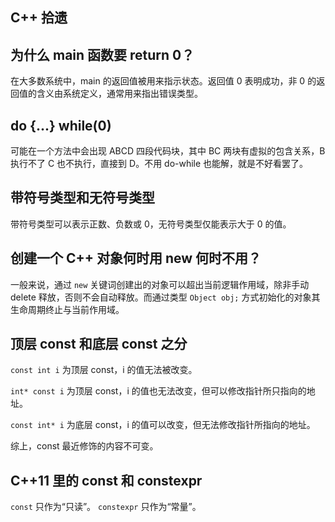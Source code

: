 ## C++ 拾遗

## 为什么 main 函数要 return 0？
在大多数系统中，main 的返回值被用来指示状态。返回值 0 表明成功，非 0 的返回值的含义由系统定义，通常用来指出错误类型。

## do {...} while(0)
可能在一个方法中会出现 ABCD 四段代码块，其中 BC 两块有虚拟的包含关系，B 执行不了 C 也不执行，直接到 D。不用 do-while 也能解，就是不好看罢了。

## 带符号类型和无符号类型
带符号类型可以表示正数、负数或 0，无符号类型仅能表示大于 0 的值。

## 创建一个 C++ 对象何时用 new 何时不用？
一般来说，通过 `new` 关键词创建出的对象可以超出当前逻辑作用域，除非手动 delete 释放，否则不会自动释放。而通过类型 `Object obj;` 方式初始化的对象其生命周期终止与当前作用域。

## 顶层 const 和底层 const 之分
`const int i` 为顶层 const，i 的值无法被改变。

`int* const i` 为顶层 const，i 的值也无法改变，但可以修改指针所只指向的地址。

`const int* i` 为底层 const，i 的值可以改变，但无法修改指针所指向的地址。

综上，const 最近修饰的内容不可变。

## C++11 里的 const 和 constexpr
`const` 只作为“只读”。
`constexpr` 只作为“常量”。

